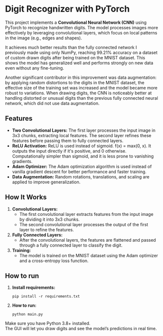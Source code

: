 # Digit Recognizer with PyTorch

This project implements a **Convolutional Neural Network (CNN)** using PyTorch to recognize handwritten digits. The model processes images more effectively by leveraging convolutional layers, which focus on local patterns in the image (e.g., edges and shapes).

It achieves much better results than the fully connected network I previously made using only NumPy, reaching 99.21% accuracy on a dataset of custom drawn digits after being trained on the MNIST dataset. This shows the model has generalized well and performs strongly on new data even without any fine-tuning.

Another significant contributor in this improvement was data augmentation: by applying random distortions to the digits in the MNIST dataset, the effective size of the training set was increased and the model became more robust to variations. When drawing digits, the CNN is noticeably better at handling distorted or unusual digits than the previous fully connected neural network, which did not use data augmentation.

## Features
- **Two Convolutional Layers:** The first layer processes the input image in 3x3 chunks, extracting local features. The second layer refines these features before passing them to fully connected layers.
- **ReLU Activation:** ReLU is used instead of sigmoid. f(x) = max(0, x). It outputs the input directly if it's positive, and 0 otherwise. Computationally simpler than sigmoid, and it is less prone to vanishing gradients.
- **Adam Optimizer:** The Adam optimization algorithm is used instead of vanilla gradient descent for better performance and faster training.
- **Data Augmentation:** Random rotations, translations, and scaling are applied to improve generalization.

## How It Works
1. **Convolutional Layers:**
   - The first convolutional layer extracts features from the input image by dividing it into 3x3 chunks.
   - The second convolutional layer processes the output of the first layer to refine the features.
2. **Fully Connected Layers:**
   - After the convolutional layers, the features are flattened and passed through a fully connected layer to classify the digit.
3. **Training:**
   - The model is trained on the MNIST dataset using the Adam optimizer and a cross-entropy loss function.

## How to run

1. **Install requirements:**
   ```
   pip install -r requirements.txt
   ```
   
2. **How to run:**
   ```
   python main.py
   ```

Make sure you have Python 3.8+ installed.  
The GUI will let you draw digits and see the model’s predictions in real time.


